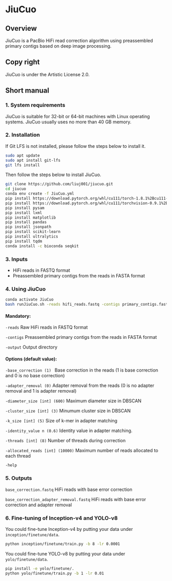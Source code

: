 # JiuCuo

## Overview

JiuCuo is a PacBio HiFi read correction algorithm using preassembled primary contigs based on deep image processing.

## Copy right

JiuCuo is under the Artistic License 2.0.

## Short manual

### 1. System requirements

JiuCuo is suitable for 32-bit or 64-bit machines with Linux operating systems. JiuCuo usually uses no more than 40 GB memory.

### 2. Installation
If Git LFS is not installed, please follow the steps below to install it.
```sh
sudo apt update
sudo apt install git-lfs
git lfs install
```
Then follow the steps below to install JiuCuo.
```sh
git clone https://github.com/liuj001/jiucuo.git
cd jiucuo
conda env create -f JiuCuo.yml
pip install https://download.pytorch.org/whl/cu111/torch-1.8.1%2Bcu111-cp38-cp38-linux_x86_64.whl -i https://mirrors.tuna.tsinghua.edu.cn/pypi/web/simple
pip install https://download.pytorch.org/whl/cu111/torchvision-0.9.1%2Bcu111-cp38-cp38-linux_x86_64.whl  -i https://mirrors.tuna.tsinghua.edu.cn/pypi/web/simple
pip install pysam
pip install lxml
pip install matplotlib
pip install pandas
pip install jsonpath
pip install scikit-learn
pip install ultralytics
pip install tqdm
conda install -c bioconda seqkit
```

### 3. Inputs
- HiFi reads in FASTQ format
- Preassembled primary contigs from the reads in FASTA format

### 4. Using JiuCuo
```sh
conda activate JiuCuo
bash runJiuCuo.sh -reads hifi_reads.fastq -contigs primary_contigs.fasta -output directory [-options | -options]
```
#### Mandatory:
`-reads`
  Raw HiFi reads in FASTQ format

`-contigs`
  Preassembled primary contigs from the reads in FASTA format

`-output`
  Output directory

#### Options (default value):
`-base_correction (1) `
  Base correction in the reads (1 is base correction and 0 is no base correction)

`-adapter_removal (0)`
  Adapter removal from the reads (0 is no adapter removal and 1 is adapter removal)

`-diameter_size [int] (600)`
  Maximum diameter size in DBSCAN

`-cluster_size [int] (3)`
  Minumum cluster size in DBSCAN

`-k_size [int] (5)`
  Size of k-mer in adapter matching

`-identity_value n (0.6)`
  Identity value in adapter matching.

`-threads [int] (8)`
  Number of threads during correction

`-allocated_reads [int] (10000)`
  Maximum number of reads allocated to each thread

`-help`

### 5. Outputs
`base_correction.fastq`
HiFi reads with base error correction

`base_correction_adapter_removal.fastq`
 HiFi reads with base error correction and adapter removal

### 6. Fine-tuning of Inception-v4 and YOLO-v8
You could fine-tune Inception-v4 by putting your data under `inception/finetune/data`.
```sh
python inception/finetune/train.py -b 8 -lr 0.0001
```
You could fine-tune YOLO-v8 by putting your data under `yolo/finetune/data`.
```sh
pip install -e yolo/finetune/.
python yolo/finetune/train.py -b 1 -lr 0.01
```
